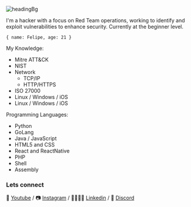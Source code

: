 ![headingBg](https://github.com/h3h394/h3h394/blob/master/img/codeBg.jpg)

I'm a hacker with a focus on Red Team operations, working to identify and exploit vulnerabilities to enhance security. Currently at the beginner level.


``
{ name: Felipe, age: 21 }
``

My Knowledge:
* Mitre ATT&CK
* NIST
* Network
  * TCP/IP
  * HTTP/HTTPS
* ISO 27000
* Linux / Windows / iOS
* Linux / Windows / iOS

Programming Languages:
* Python
* GoLang
* Java / JavaScript
* HTML5 and CSS
* React and ReactNative
* PHP
* Shell
* Assembly


### Lets connect

🎥 [Youtube][Youtube] / 📷 [Instagram][Instagram] / 👨‍👨‍👧‍👦 [Linkedin][Linkedin] / 🐧 [Discord][Discord]

[Youtube]: https://www.youtube.com/channel/UC96PvOMv01j3XejwOlAZP
[Instagram]: https://www.instagram.com/felps.rosa/
[Linkedin]: https://www.linkedin.com/in/apenas-um-rosa/
[Discord]: https://discord.gg/PP7K8Z
